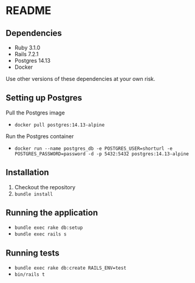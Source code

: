 # README

## Dependencies
- Ruby 3.1.0
- Rails 7.2.1
- Postgres 14.13
- Docker

Use other versions of these dependencies at your own risk.

## Setting up Postgres
Pull the Postgres image
- `docker pull postgres:14.13-alpine`

Run the Postgres container
- `docker run --name postgres_db -e POSTGRES_USER=shorturl -e POSTGRES_PASSWORD=password -d -p 5432:5432 postgres:14.13-alpine`

## Installation
1. Checkout the repository
2. `bundle install`

## Running the application
- `bundle exec rake db:setup`
- `bundle exec rails s`

## Running tests
- `bundle exec rake db:create RAILS_ENV=test`
- `bin/rails t`